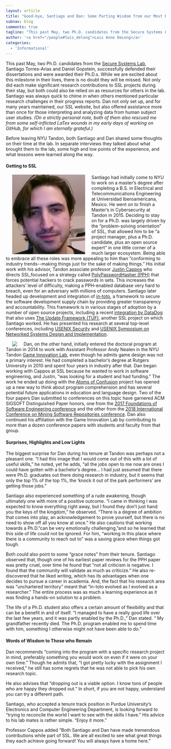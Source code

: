 ```yaml
---
layout: article
title: "Good-bye, Santiago and Dan: Some Parting Wisdom from our Most Recent Ph.D. Graduates"
subnav: blog
comments: true
tagline: "This past May, two Ph.D. candidates from the Secure Systems Lab, Santiago Torres-Arias and Daniel Gopstein, successfully defended their dissertations..."
author: '<a href="/people#lois_delong">Lois Anne DeLong</a>'
categories:
  - 'Informational'
---
```

This past May, two Ph.D. candidates from the [Secure Systems Lab](https://ssl.engineering.nyu.edu/), Santiago Torres-Arias and Daniel Gopstein, successfully defended their dissertations and were awarded their Ph.D.s. While we are excited about this milestone in their lives, there is no doubt they will be missed. Not only did each make significant research contributions to SSL projects during their stay, but both could also be relied on as resources for others in the lab. Santiago was always quick to chime in when others mentioned particular research challenges in their progress reports. Dan not only set up, and for many years maintained, our SSL website, but also offered assistance more than once for those interpreting and analyzing data from human subject user studies. *(On a strictly personal note, both of them also rescued me from some self-inflicted LaTex wounds in my early days of working on GitHub, for which I am eternally grateful.)*

Before leaving NYU Tandon, both Santiago and Dan shared some thoughts on their time at the lab. In separate interviews they talked about what brought them to the lab, some high and low points of the experience, and what lessons were learned along the way.

#### Getting to SSL

<img align="left" src="/img/blog/santiago.png" style="margin: 0px 20px"/>

Santiago had initially come to NYU to work on a master’s degree after completing a B.S. in Electrical and Telecommunications Engineering at Universidad Iberoamericana, Mexico. He went on to finish a Master’s in Cybersecurity at Tandon in 2015. Deciding to stay on for a Ph.D. was largely driven by the “problem-solving orientation” of SSL, that allowed him to be “a project manager, plus a Ph.D. candidate, plus an open source expert” in one little corner of a much larger ecosystem. Being able to embrace all these roles was more appealing to him than “conforming to industry trends--making things just for the sake of making things.” His initial work with his advisor, Tandon associate professor [Justin Cappos](https://engineering.nyu.edu/faculty/justin-cappos) who directs SSL,focused on a strategy called [PolyPasswordHasher (PPH)](https://pph.io/PolyPasswordHasher/) that forces potential hackers to crack passwords in sets. This increases the attackers’ level of difficulty, making a PPH-enabled database very hard to breach, even for an adversary with millions of computers. Santiago later headed up development and integration of [in-toto](https://in-toto.io/), a framework to secure the software development supply chain by providing greater transparency and accountability. This framework is in various stages of adoption by a number of open source projects, including a recent [integration by DataDog](https://www.datadoghq.com/blog/engineering/secure-publication-of-datadog-agent-integrations-with-tuf-and-in-toto/) that also uses [The Update Framework (TUF)](https://theupdateframework.io/), another SSL project on which Santiago worked. He has presented his research at several top-level conferences, including [USENIX Security](https://ssl.engineering.nyu.edu/papers/torres-toto-usenix19.pdf) and [USENIX Symposium on Networked Systems Design and Implementation](https://ssl.engineering.nyu.edu/papers/kuppusamy_nsdi_16.pdf).

<img align="left" src="/img/blog/dan-gopstein.jpg" style="margin: 0px 20px"/>

Dan, on the other hand, initially entered the doctoral program at Tandon in 2014 to work with Assistant Professor Andy Nealen in the NYU Tandon [Game Innovation Lab](https://game.engineering.nyu.edu/), even though he admits game design was not a primary interest. He had completed a bachelor’s degree at Rutgers University in 2010 and spent four years in industry after that.  Dan began working with Cappos at SSL because he wanted to work in software engineering, and Justin, “was looking for a student and had funding.”  The work he ended up doing with the [Atoms of Confusion](https://atomsofconfusion.com/) project has opened up a new way to think about program comprehension and has several potential future applications in education and language design. Two of the four papers Dan submitted to conferences on this topic have garnered ACM SIGSOFT Distinguished Paper honors, one from the [2017 Foundations of Software Engineering conference](https://atomsofconfusion.com/papers/understanding-misunderstandings-fse-2017.pdf) and the other from the [2018 International Conference on Mining Software Repositories conference](https://atomsofconfusion.com/papers/atom-finder-msr-2018.pdf). Dan also continued his affiliation with the Game Innovation Lab by contributing to more than a dozen conference papers with students and faculty from that group.

#### Surprises, Highlights and Low Lights

The biggest surprise for Dan during his tenure at Tandon was perhaps not a pleasant one. “I had this image that I would come out of this with a lot of useful skills,” he noted, yet he adds, “all the jobs open to me now are ones I could have gotten with a bachelor’s degree... I had just assumed that there were Ph.D. graduates out there doing research in industry, but it seems that only the top 1% of the top 1%, the ‘knock it out of the park performers’ are getting those jobs.”

Santiago also experienced something of a rude awakening, though ultimately one with more of a positive outcome. “I came in thinking I was expected to know everything right away, but I found they don’t just hand you the keys of the kingdom,” he observed. “There is a degree of ambition that comes into play, an acknowledgement to prove yourself, but there is no need to show off all you know at once.” He also cautions that working towards a Ph.D.”can be very emotionally challenging,”and so he learned that this side of life could not be ignored. For him, “working in this place where there is a community to reach out to” was a saving grace when things got tough.

Both could also point to some “grace notes” from their tenure. Santiago observed that, though one of his earliest paper reviews for the PPH paper was pretty cruel, over time he found that “not all criticism is negative. I found that the community will validate as much as criticize.” He also re-discovered that he liked writing, which has its advantages when one decides to pursue a career in academia.  And, the fact that his research area was “unchartered territory” meant that “in-toto evolved as I evolved as a researcher.” The entire process was as much a learning experience as it was finding a hands-on solution to a problem.

The life of a Ph.D. student also offers a certain amount of flexibility and that can be a benefit in and of itself. “I managed to have a really good life over the last few years, and it was partly enabled by the Ph.D.,” Dan stated. “ My grandfather recently died. The Ph.D. program enabled me to spend time with him, something I otherwise might not have been able to do.”

#### Words of Wisdom to Those who Remain

Dan recommends “coming into the program with a specific research project in mind, preferably something you would work on even if it were on your own time.” Though he admits that, “I got pretty lucky with the assignment I received,” he still has some regrets that he was not able to pick his own research topic.

He also advises that “dropping out is a viable option. I know tons of people who are happy they dropped out.” In short, if you are not happy, understand you can try a different path.

Santiago, who accepted a tenure track position in Purdue University’s Electronics and Computer Engineering Department, is looking forward to “trying to reconcile the world I want to see with the skills I have.” His advice to his lab mates is rather simple. “Enjoy it more.”

Professor Cappos added “Both Santiago and Dan have made tremendous contributions while part of SSL.  We are all excited to see what great things they each achieve going forward!  You will always have a home here.”
